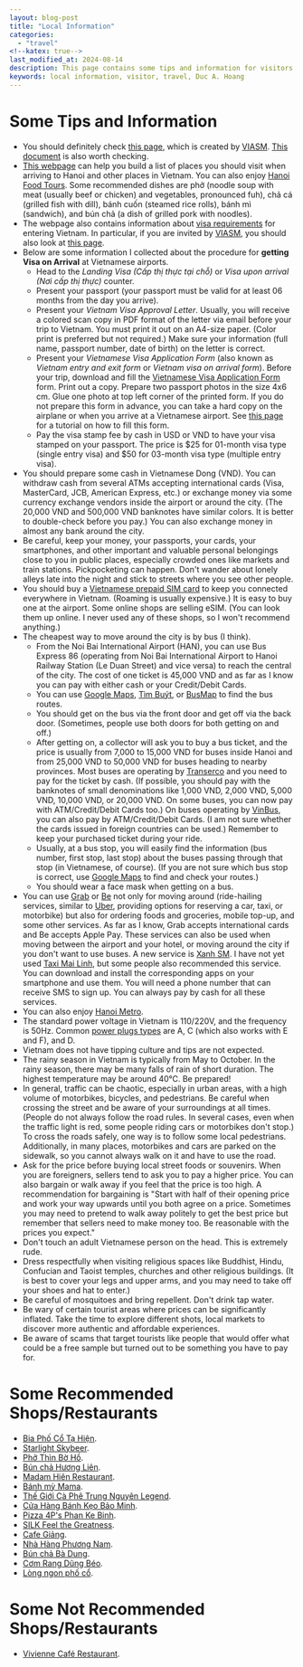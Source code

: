 ```yaml
---
layout: blog-post 
title: "Local Information"
categories:
  - "travel"
<!--katex: true-->
last_modified_at: 2024-08-14
description: This page contains some tips and information for visitors who visit Duc A. Hoang in Hanoi
keywords: local information, visitor, travel, Duc A. Hoang
---
```



# Some Tips and Information

* You should definitely check [this page](https://docs.google.com/document/d/1oognW1bgAn9mv4rsAm-edr331FfNEFJ3/edit), which is created by [VIASM](https://viasm.edu.vn/). [This document](https://www.di.ens.fr/users/phan/WhattodoinHanoi.pdf) is also worth checking.
* [This webpage](https://vietnam.travel/places-to-go/northern-vietnam/ha-noi) can help you build a list of places you should visit when arriving to Hanoi and other places in Vietnam. You can also enjoy [Hanoi Food Tours](https://www.tripadvisor.com/Attractions-g293924-Activities-c42-t204-Hanoi.html). Some recommended dishes are phở (noodle soup with meat (usually beef or chicken) and vegetables, pronounced fuh), chả cá (grilled fish with dill), bánh cuốn (steamed rice rolls), bánh mì (sandwich), and bún chả (a dish of grilled pork with noodles).
* The webpage also contains information about [visa requirements](https://vietnam.travel/plan-your-trip/visa-requirements) for entering Vietnam. In particular, if you are invited by [VIASM](https://viasm.edu.vn/), you should also look at [this page](https://viasm.edu.vn/thong-tin-cho-ung-vien/visa-html).
* Below are some information I collected about the procedure for **getting Visa on Arrival** at Vietnamese airports.
  * Head to the *Landing Visa (Cấp thị thực tại chỗ)* or *Visa upon arrival (Nơi cấp thị thực)*  counter.
  * Present your passport (your passport must be valid for at least 06 months from the day you arrive).
  * Present your *Vietnam Visa Approval Letter*. Usually, you will receive a colored scan copy in PDF format of the letter via email before your trip to Vietnam. You must print it out on an A4-size paper. (Color print is preferred but not required.) Make sure your information (full name, passport number, date of birth) on the letter is correct.
  * Present your *Vietnamese Visa Application Form* (also known as *Vietnam entry and exit form* or *Vietnam visa on arrival form*). Before your trip, download and fill the [Vietnamese Visa Application Form](https://xuatnhapcanh.gov.vn/sites/default/files/4.%20NA1%20tr6%2C%207.docx) form. Print out a copy. Prepare two passport photos in the size 4x6 cm. Glue one photo at top left corner of the printed form. If you do not prepare this form in advance, you can take a hard copy on the airplane or when you arrive at a Vietnamese airport. See [this page](https://www.vietnam-visa.com/full-guide-filling-vietnam-visa-on-arrival-form-n1/) for a tutorial on how to fill this form.
  * Pay the visa stamp fee by cash in USD or VND to have your visa stamped on your passport. The price is $25 for 01-month visa type (single entry visa) and $50 for 03-month visa type (multiple entry visa).
* You should prepare some cash in Vietnamese Dong (VND). You can withdraw cash from several ATMs accepting international cards (Visa, MasterCard, JCB, American Express, etc.) or exchange money via some currency exchange vendors inside the airport or around the city. (The 20,000 VND and 500,000 VND banknotes have similar colors. It is better to double-check before you pay.) You can also exchange money in almost any bank around the city.
* Be careful, keep your money, your passports, your cards, your smartphones, and other important and valuable personal belongings close to you in public places, especially crowded ones like markets and train stations. Pickpocketing can happen. Don't wander about lonely alleys late into the night and stick to streets where you see other people.
* You should buy a [Vietnamese prepaid SIM card](https://prepaid-data-sim-card.fandom.com/wiki/Vietnam) to keep you connected everywhere in Vietnam. (Roaming is usually expensive.) It is easy to buy one at the airport. Some online shops are selling eSIM. (You can look them up online. I never used any of these shops, so I won't recommend anything.)
* The cheapest way to move around the city is by bus (I think).
  * From the Noi Bai International Airport (HAN), you can use Bus Express 86 (operating from Noi Bai International Airport to Hanoi Railway Station (Le Duan Street) and vice versa) to reach the central of the city. The cost of one ticket is 45,000 VND and as far as I know you can pay with either cash or your Credit/Debit Cards.
  * You can use [Google Maps](https://www.google.com/maps), [Tìm Buýt](http://timbus.vn), or [BusMap](https://busmap.vn) to find the bus routes. 
  * You should get on the bus via the front door and get off via the back door. (Sometimes, people use both doors for both getting on and off.)
  * After getting on, a collector will ask you to buy a bus ticket, and the price is usually from 7,000 to 15,000 VND for buses inside Hanoi and from 25,000 VND to 50,000 VND for buses heading to nearby provinces. Most buses are operating by [Transerco](https://transerco.com.vn) and you need to pay for the ticket by cash. (If possible, you should pay with the banknotes of small denominations like 1,000 VND, 2,000 VND, 5,000 VND, 10,000 VND, or 20,000 VND. On some buses, you can now pay with ATM/Credit/Debit Cards too.) On buses operating by [VinBus](https://vinbus.vn), you can also pay by ATM/Credit/Debit Cards. (I am not sure whether the cards issued in foreign countries can be used.) Remember to keep your purchased ticket during your ride. 
  * Usually, at a bus stop, you will easily find the information (bus number, first stop, last stop) about the buses passing through that stop (in Vietnamese, of course). (If you are not sure which bus stop is correct, use [Google Maps](https://www.google.com/maps) to find and check your routes.)
  * You should wear a face mask when getting on a bus. 
* You can use [Grab](https://www.grab.com/vn/en/) or [Be](https://be.com.vn) not only for moving around (ride-hailing services, similar to [Uber](https://www.uber.com), providing options for reserving a car, taxi, or motorbike) but also for ordering foods and groceries, mobile top-up, and some other services. As far as I know, Grab accepts international cards and Be accepts Apple Pay. These services can also be used when moving between the airport and your hotel, or moving around the city if you don't want to use buses. A new service is [Xanh SM](https://www.xanhsm.com). I have not yet used [Taxi Mai Linh](https://mailinh.vn/), but some people also recommended this service. You can download and install the corresponding apps on your smartphone and use them. You will need a phone number that can receive SMS to sign up. You can always pay by cash for all these services.
* You can also enjoy [Hanoi Metro](http://hanoimetro.net.vn).
* The standard power voltage in Vietnam is 110/220V, and the frequency is 50Hz. Common [power plugs types](https://www.worldstandards.eu/electricity/plugs-and-sockets/) are A, C (which also works with E and F), and D.
* Vietnam does not have tipping culture and tips are not expected.
* The rainy season in Vietnam is typically from May to October. In the rainy season, there may be many falls of rain of short duration. The highest temperature may be around 40&#8451;. Be prepared!
* In general, traffic can be chaotic, especially in urban areas, with a high volume of motorbikes, bicycles, and pedestrians. Be careful when crossing the street and be aware of your surroundings at all times. (People do not always follow the road rules. In several cases, even when the traffic light is red, some people riding cars or motorbikes don't stop.) To cross the roads safely, one way is to follow some local pedestrians. Additionally, in many places, motorbikes and cars are parked on the sidewalk, so you cannot always walk on it and have to use the road.
* Ask for the price before buying local street foods or souvenirs. When you are foreigners, sellers tend to ask you to pay a higher price. You can also bargain or walk away if you feel that the price is too high. A recommendation for bargaining is "Start with half of their opening price and work your way upwards until you both agree on a price. Sometimes you may need to pretend to walk away politely to get the best price but remember that sellers need to make money too. Be reasonable with the prices you expect."
* Don't touch an adult Vietnamese person on the head. This is extremely rude.
* Dress respectfully when visiting religious spaces like Buddhist, Hindu, Confucian and Taoist temples, churches and other religious buildings. (It is best to cover your legs and upper arms, and you may need to take off your shoes and hat to enter.)
* Be careful of mosquitoes and bring repellent. Don't drink tap water.
* Be wary of certain tourist areas where prices can be significantly inflated. Take the time to explore different shots, local markets to discover more authentic and affordable experiences.
* Be aware of scams that target tourists like people that would offer what could be a free sample but turned out to be something you have to pay for. 

# Some Recommended Shops/Restaurants

* [Bia Phố Cổ Tạ Hiện](https://maps.app.goo.gl/i6jS9mA3p6FYQkny7).
* [Starlight Skybeer](https://maps.app.goo.gl/aozX98YoWmQ8Qvw37).
* [Phở Thìn Bờ Hồ](https://maps.app.goo.gl/Eauqgwc3VAPvqQav7).
* [Bún chả Hương Liên](https://maps.app.goo.gl/8NZSoyw5gB1b3NJZA).
* [Madam Hiên Restaurant](https://maps.app.goo.gl/pchJo3mPuEpudeX58).
* [Bánh mỳ Mama](https://maps.app.goo.gl/tigCicSGoX4WdfBz9).
* [Thế Giới Cà Phê Trung Nguyên Legend](https://maps.app.goo.gl/rx6VdQ53fQRnE5p29).
* [Cửa Hàng Bánh Kẹo Bảo Minh](https://maps.app.goo.gl/8JDHpoT1hgT9jReE7).
* [Pizza 4P's Phan Ke Binh](https://maps.app.goo.gl/jGzWFuHeLEfVheEU6).
* [SILK Feel the Greatness](https://maps.app.goo.gl/TP1obzWrmPAVHEyF7).
* [Cafe Giảng](https://maps.app.goo.gl/EbF5nhkqazXUtvNY8).
* [Nhà Hàng Phương Nam](https://nhahangphuongnam.vn).
* [Bún chả Bà Dung](https://maps.app.goo.gl/qZPtPvJDvZ3egUqt5).
* [Cơm Rang Dũng Béo](https://maps.app.goo.gl/Zc2Dm7Zq4H9MDM8UA).
* [Lòng ngon phố cổ](https://maps.app.goo.gl/oJxKdDMXB3pQqkbX9).

# Some Not Recommended Shops/Restaurants

* [Vivienne Café Restaurant](https://www.google.com/maps/place/Vivienne+Caf%C3%A9+Restaurant/@21.029187,105.849282,17z/data=!3m1!4b1!4m6!3m5!1s0x3135ab95a196ac83:0xe31f2d18bbfbf48e!8m2!3d21.029187!4d105.849282!16s%2Fg%2F11hbltd5cp?coh=210790&entry=tts&g_ep=EgoyMDI0MDUyMi4wKgBIAVAD).